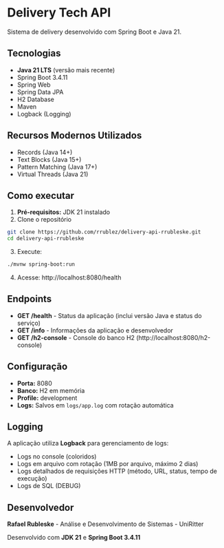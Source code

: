 # Delivery Tech API

Sistema de delivery desenvolvido com Spring Boot e Java 21.

## Tecnologias
- **Java 21 LTS** (versão mais recente)
- Spring Boot 3.4.11
- Spring Web
- Spring Data JPA
- H2 Database
- Maven
- Logback (Logging)

## Recursos Modernos Utilizados
- Records (Java 14+)
- Text Blocks (Java 15+)
- Pattern Matching (Java 17+)
- Virtual Threads (Java 21)

## Como executar
1. **Pré-requisitos:** JDK 21 instalado
2. Clone o repositório
```bash
git clone https://github.com/rrublez/delivery-api-rrubleske.git
cd delivery-api-rrubleske
```
3. Execute: 
```bash
./mvnw spring-boot:run
```
4. Acesse: http://localhost:8080/health

## Endpoints
- **GET /health** - Status da aplicação (inclui versão Java e status do serviço)
- **GET /info** - Informações da aplicação e desenvolvedor
- **GET /h2-console** - Console do banco H2 (http://localhost:8080/h2-console)

## Configuração
- **Porta:** 8080
- **Banco:** H2 em memória
- **Profile:** development
- **Logs:** Salvos em `logs/app.log` com rotação automática

## Logging
A aplicação utiliza **Logback** para gerenciamento de logs:
- Logs no console (coloridos)
- Logs em arquivo com rotação (1MB por arquivo, máximo 2 dias)
- Logs detalhados de requisições HTTP (método, URL, status, tempo de execução)
- Logs de SQL (DEBUG)

## Desenvolvedor
**Rafael Rubleske** - Análise e Desenvolvimento de Sistemas - UniRitter

Desenvolvido com **JDK 21** e **Spring Boot 3.4.11**

